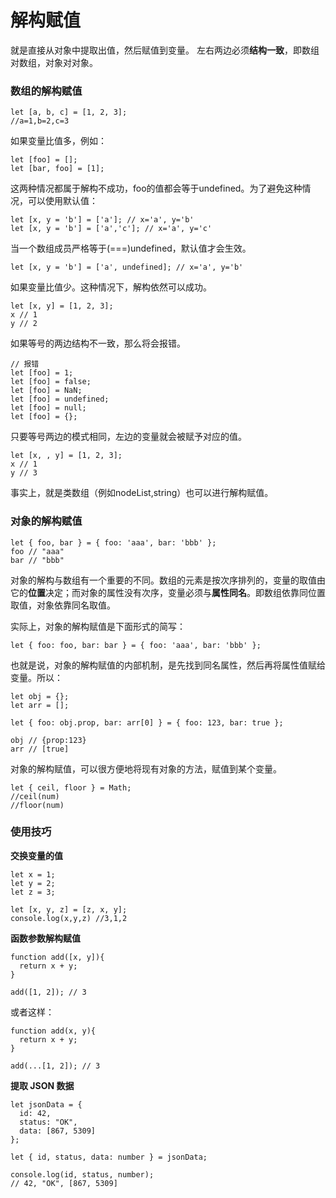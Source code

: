 解构赋值
===================
就是直接从对象中提取出值，然后赋值到变量。
左右两边必须**结构一致**，即数组对数组，对象对对象。


###  数组的解构赋值

    let [a, b, c] = [1, 2, 3];
    //a=1,b=2,c=3
如果变量比值多，例如：

    let [foo] = [];
    let [bar, foo] = [1];

这两种情况都属于解构不成功，foo的值都会等于undefined。为了避免这种情况，可以使用默认值：

    let [x, y = 'b'] = ['a']; // x='a', y='b'
    let [x, y = 'b'] = ['a','c']; // x='a', y='c'
当一个数组成员严格等于(===)undefined，默认值才会生效。

    let [x, y = 'b'] = ['a', undefined]; // x='a', y='b'
如果变量比值少。这种情况下，解构依然可以成功。

    let [x, y] = [1, 2, 3];
    x // 1
    y // 2

如果等号的两边结构不一致，那么将会报错。

    // 报错
    let [foo] = 1;
    let [foo] = false;
    let [foo] = NaN;
    let [foo] = undefined;
    let [foo] = null;
    let [foo] = {};
只要等号两边的模式相同，左边的变量就会被赋予对应的值。

    let [x, , y] = [1, 2, 3];
    x // 1
    y // 3

事实上，就是类数组（例如nodeList,string）也可以进行解构赋值。

###  对象的解构赋值

    let { foo, bar } = { foo: 'aaa', bar: 'bbb' };
    foo // "aaa"
    bar // "bbb"
对象的解构与数组有一个重要的不同。数组的元素是按次序排列的，变量的取值由它的**位置**决定；而对象的属性没有次序，变量必须与**属性同名**。即数组依靠同位置取值，对象依靠同名取值。

实际上，对象的解构赋值是下面形式的简写：

    let { foo: foo, bar: bar } = { foo: 'aaa', bar: 'bbb' };

也就是说，对象的解构赋值的内部机制，是先找到同名属性，然后再将属性值赋给变量。所以：

    let obj = {};
    let arr = [];
    
    let { foo: obj.prop, bar: arr[0] } = { foo: 123, bar: true };
    
    obj // {prop:123}
    arr // [true]
    
对象的解构赋值，可以很方便地将现有对象的方法，赋值到某个变量。

    let { ceil, floor } = Math;
    //ceil(num)
    //floor(num)

###  使用技巧

**交换变量的值**

    let x = 1;
    let y = 2;
    let z = 3;
    
    let [x, y, z] = [z, x, y];
    console.log(x,y,z) //3,1,2
    
**函数参数解构赋值**

    function add([x, y]){
      return x + y;
    }

    add([1, 2]); // 3
或者这样：

    function add(x, y){
      return x + y;
    }

    add(...[1, 2]); // 3

**提取 JSON 数据**

    let jsonData = {
      id: 42,
      status: "OK",
      data: [867, 5309]
    };
    
    let { id, status, data: number } = jsonData;
    
    console.log(id, status, number);
    // 42, "OK", [867, 5309]

